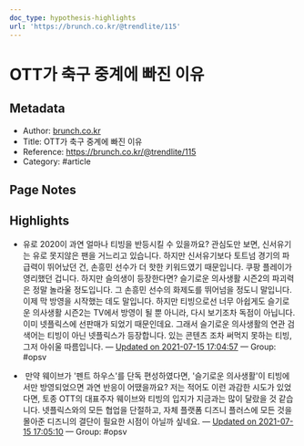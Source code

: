 ```yaml
---
doc_type: hypothesis-highlights
url: 'https://brunch.co.kr/@trendlite/115'
---
```


# OTT가 축구 중계에 빠진 이유

## Metadata
- Author: [brunch.co.kr]()
- Title: OTT가 축구 중계에 빠진 이유
- Reference: https://brunch.co.kr/@trendlite/115
- Category: #article

## Page Notes
## Highlights
- 유로 2020이 과연 얼마나 티빙을 반등시킬 수 있을까요? 관심도만 보면, 신서유기는 유로 못지않은 팬을 거느리고 있습니다. 하지만 신서유기보다 토트넘 경기의 파급력이 뛰어났던 건, 손흥민 선수가 더 핫한 키워드였기 때문입니다. 쿠팡 플레이가 영리했던 겁니다. 하지만 슬의생이 등장한다면? 슬기로운 의사생활 시즌2의 파괴력은 정말 놀라울 정도입니다. 그 손흥민 선수의 화제도를 뛰어넘을 정도니 말입니다. 이제 막 방영을 시작했는 데도 말입니다. 하지만 티빙으로선 너무 아쉽게도 슬기로운 의사생활 시즌2는 TV에서 방영이 될 뿐 아니라, 다시 보기조차 독점이 아닙니다. 이미 넷플릭스에 선판매가 되었기 때문인데요. 그래서 슬기로운 의사생활의 연관 검색어는 티빙이 아닌 넷플릭스가 등장합니다. 있는 콘텐츠 조차 써먹지 못하는 티빙, 그저 아쉬울 따름입니다. — [Updated on 2021-07-15 17:04:57](https://hyp.is/WGBnBuVDEeujwNOhMBw-fw/brunch.co.kr/@trendlite/115) — Group: #opsv

-  만약 웨이브가 '펜트 하우스'를 단독 편성하였다면, '슬기로운 의사생활'이 티빙에서만 방영되었으면 과연 반응이 어땠을까요? 저는 적어도 이런 과감한 시도가 있었다면, 토종 OTT의 대표주자 웨이브와 티빙의 입지가 지금과는 많이 달랐을 것 같습니다. 넷플릭스와의 모든 협업을 단절하고, 자체 플랫폼 디즈니 플러스에 모든 것을 몰아준 디즈니의 결단이 필요한 시점이 아닐까 싶네요. — [Updated on 2021-07-15 17:05:10](https://hyp.is/YB461uVDEeujwbuALXvSNQ/brunch.co.kr/@trendlite/115) — Group: #opsv



